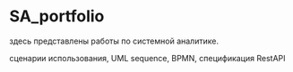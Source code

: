 # SA_portfolio
здесь представлены работы по системной аналитике.


сценарии использования, UML sequence, BPMN, спецификация RestAPI
